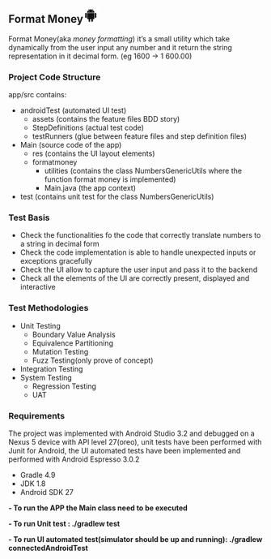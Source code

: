 ## Format Money![android APP](android-icon.jpg)

Format Money(aka *money formatting*) it’s a small utility which take dynamically from the user input any number and it return the string representation in it decimal form. (eg 1600 -> 1 600.00)

### Project Code Structure

 app/src contains:
  - androidTest (automated UI test)
    - assets (contains the feature files BDD story)
    - StepDefinitions (actual test code)
    - testRunners (glue between feature files and step definition files)
 - Main (source code of the app)
    - res (contains the UI layout elements)
    - formatmoney
      - utilities (contains the class NumbersGenericUtils where the function format money is implemented)
      - Main.java (the app context)
 - test (contains unit test for the class NumbersGenericUtils)
 
 ### Test Basis
 
- Check the functionalities fo the code that correctly translate numbers to a string in decimal form
- Check the code implementation is able to handle unexpected inputs or exceptions gracefully
- Check the UI allow to capture the user input and pass it to the backend
- Check all the elements of the UI are correctly present, displayed and interactive


 ### Test Methodologies
 - Unit Testing
    - Boundary Value Analysis
    - Equivalence Partitioning
    - Mutation Testing
    - Fuzz Testing(only prove of concept)
 - Integration Testing
 - System Testing
    - Regression Testing
    - UAT 
 
 
### Requirements
The project was implemented with Android Studio 3.2 and debugged on a Nexus 5 device with API level 27(oreo), unit tests have been performed with Junit for Android, the UI automated tests have been implemented and performed with Android Espresso 3.0.2

- Gradle 4.9
- JDK 1.8
- Android SDK 27

**- To run the APP the Main class need to be executed**

**- To run Unit test : ./gradlew test**

**- To run UI automated test(simulator should be up and running): ./gradlew connectedAndroidTest**
 
 
